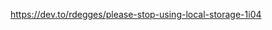 <!--
 Copyright (c) 2024 Anthony Mugendi
 
 This software is released under the MIT License.
 https://opensource.org/licenses/MIT
-->



https://dev.to/rdegges/please-stop-using-local-storage-1i04